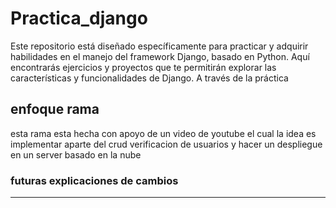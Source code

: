 # Practica_django
Este repositorio está diseñado específicamente para practicar y adquirir habilidades en el manejo del framework Django, basado en Python. Aquí encontrarás ejercicios y proyectos que te permitirán explorar las características y funcionalidades de Django. A través de la práctica

## enfoque rama
esta rama esta hecha con apoyo de un video de youtube el cual la idea es implementar aparte del crud verificacion de usuarios y hacer un despliegue en un server basado en la nube

### futuras explicaciones de cambios
-----------
